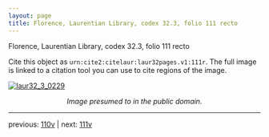 ```yaml
---
layout: page
title: Florence, Laurentian Library, codex 32.3, folio 111 recto
---
```


Florence, Laurentian Library, codex 32.3, folio 111 recto

Cite this object as `urn:cite2:citelaur:laur32pages.v1:111r`.  The full image is linked to a citation tool you can use to cite regions of the image.

[![laur32_3_0229](http://www.homermultitext.org/iipsrv?IIIF=/project/homer/pyramidal/deepzoom/citelaur/laur32imgs/v1/laur32_3_0229.tif/full/800,/0/default.jpg)](http://www.homermultitext.org/ict2/?urn=urn:cite2:citelaur:laur32imgs.v1:laur32_3_0229) 

<p style="text-align: center; font-style: italic;">Image presumed to in the public domain.</p>

---

previous: [110v](../110v/) | next: [111v](../111v/)